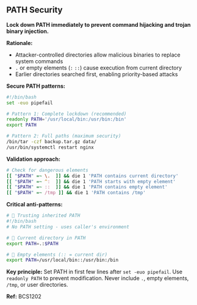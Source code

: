 ## PATH Security

**Lock down PATH immediately to prevent command hijacking and trojan binary injection.**

**Rationale:**
- Attacker-controlled directories allow malicious binaries to replace system commands
- `.` or empty elements (`:` `::`) cause execution from current directory
- Earlier directories searched first, enabling priority-based attacks

**Secure PATH patterns:**

```bash
#!/bin/bash
set -euo pipefail

# Pattern 1: Complete lockdown (recommended)
readonly PATH='/usr/local/bin:/usr/bin:/bin'
export PATH

# Pattern 2: Full paths (maximum security)
/bin/tar -czf backup.tar.gz data/
/usr/bin/systemctl restart nginx
```

**Validation approach:**

```bash
# Check for dangerous elements
[[ "$PATH" =~ \.  ]] && die 1 'PATH contains current directory'
[[ "$PATH" =~ ^:  ]] && die 1 'PATH starts with empty element'
[[ "$PATH" =~ ::  ]] && die 1 'PATH contains empty element'
[[ "$PATH" =~ /tmp ]] && die 1 'PATH contains /tmp'
```

**Critical anti-patterns:**

```bash
#  Trusting inherited PATH
#!/bin/bash
# No PATH setting - uses caller's environment

#  Current directory in PATH
export PATH=.:$PATH

#  Empty elements (:: = current dir)
export PATH=/usr/local/bin::/usr/bin:/bin
```

**Key principle:** Set PATH in first few lines after `set -euo pipefail`. Use `readonly PATH` to prevent modification. Never include `.`, empty elements, `/tmp`, or user directories.

**Ref:** BCS1202
